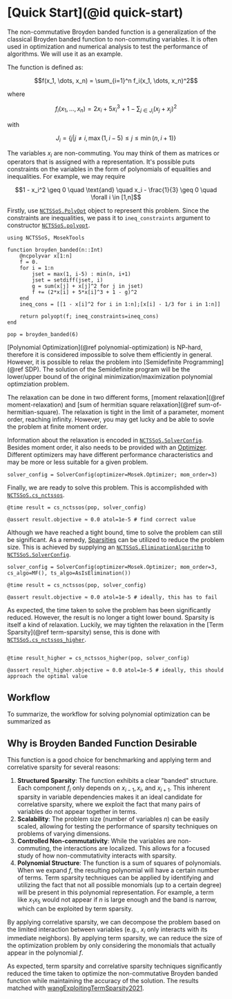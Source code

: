 # [Quick Start](@id quick-start)

The non-commutative Broyden banded function is a generalization of the classical Broyden banded function to non-commuting variables. It is often used in optimization and numerical analysis to test the performance of algorithms. We will use it as an example.

The function is defined as:
```math
f(x_1, \dots, x_n) = \sum_{i=1}^n f_i(x_1, \dots, x_n)^2
```
where
```math
f_i(x_1, \dots, x_n) = 2x_i + 5x_i^3 + 1 - \sum_{j \in J_i} (x_j +x_j)^2
```
with
```math
J_i = \{j | j \neq i, \max(1, i-5) \leq j \leq \min(n, i+1)\}
```

The variables $x_i$ are non-commuting. You may think of them as matrices or operators that is assigned with a representation. It's possible puts constraints on the variables in the form of polynomials of equalities and inequalities. For example, we may require

```math
1 - x_i^2 \geq 0 \quad \text{and} \quad x_i - \frac{1}{3} \geq 0 \quad \forall i \in [1,n]
```

Firstly, use [`NCTSSoS.PolyOpt`](@ref) object to represent this problem. Since the constraints are inequalities, we pass it to `ineq_constraints` argument to constructor [`NCTSSoS.polyopt`](@ref).

```@repl quick-start
using NCTSSoS, MosekTools

function broyden_banded(n::Int)
	@ncpolyvar x[1:n]
	f = 0.
	for i = 1:n
	    jset = max(1, i-5) : min(n, i+1)
	    jset = setdiff(jset, i)
	    g = sum(x[j] + x[j]^2 for j in jset)
	    f += (2*x[i] + 5*x[i]^3 + 1 - g)^2
	end
	ineq_cons = [[1 - x[i]^2 for i in 1:n];[x[i] - 1/3 for i in 1:n]]

	return polyopt(f; ineq_constraints=ineq_cons)
end

pop = broyden_banded(6)
```
[Polynomial Optimization](@ref polynomial-optimization) is NP-hard, therefore it
is considered impossible to solve them efficiently in general. However, it is
possible to relax the problem into [Semidefinite Programming](@ref SDP). The
solution of the Semidefinite program will be the lower/upper bound of the
original minimization/maximization polynomial optimziation problem.

The relaxation can be done in two different forms, [moment relaxation](@ref
moment-relaxation) and [sum of hermitian square relaxation](@ref
sum-of-hermitian-square). The relaxation is tight in the limit of a parameter,
moment order, reaching infinity. However, you may get lucky and be able to sovle the problem at finite moment order. 

Information about the relaxation is encoded in [`NCTSSoS.SolverConfig`](@ref).
Besides moment order, it also needs to be provided with an [Optimizer](@ref). Different optimizers may have different performance characteristics and may be more or less suitable for a given problem. 

```@repl quick-start
solver_config = SolverConfig(optimizer=Mosek.Optimizer; mom_order=3)
```

Finally, we are ready to solve this problem. This is accomplishded with [`NCTSSoS.cs_nctssos`](@ref).

```@repl quick-start
@time result = cs_nctssos(pop, solver_config)

@assert result.objective ≈ 0.0 atol=1e-5 # find correct value
```

Although we have reached a tight bound, time to solve the problem can still be significant. As a remedy, [Sparsities](@ref) can be utilized to reduce the problem size. This is achieved by supplying an [`NCTSSoS.EliminationAlgorithm`](@ref) to [`NCTSSoS.SolverConfig`](@ref). 

```@repl quick-start
solver_config = SolverConfig(optimizer=Mosek.Optimizer; mom_order=3, cs_algo=MF(), ts_algo=AsIsElimination())

@time result = cs_nctssos(pop, solver_config)

@assert result.objective ≈ 0.0 atol=1e-5 # ideally, this has to fail
```

As expected, the time taken to solve the problem has been significantly reduced.
However, the result is no longer a tight lower bound. Sparsity is itself a kind
of relaxation. Luckily, we may tighten the relaxation in the [Term
Sparsity](@ref term-sparsity) sense, this is done with
[`NCTSSoS.cs_nctssos_higher`](@ref).

```@repl quick-start

@time result_higher = cs_nctssos_higher(pop, solver_config)

@assert result_higher.objective ≈ 0.0 atol=1e-5 # ideally, this should approach the optimal value
```

## Workflow

To summarize, the workflow for solving polynomial optimization can be summarized as 

<!-- ![`Workflow for solving Polynomial Optimization problem`](assets/workflow.svg) -->

## Why is Broyden Banded Function Desirable

This function is a good choice for benchmarking and applying term and correlative sparsity for several reasons:

1.  **Structured Sparsity**: The function exhibits a clear "banded" structure. Each component $f_i$ only depends on $x_{i-1}, x_i,$ and $x_{i+1}$. This inherent sparsity in variable dependencies makes it an ideal candidate for correlative sparsity, where we exploit the fact that many pairs of variables do not appear together in terms.
2.  **Scalability**: The problem size (number of variables $n$) can be easily scaled, allowing for testing the performance of sparsity techniques on problems of varying dimensions.
3.  **Controlled Non-commutativity**: While the variables are non-commuting, the interactions are localized. This allows for a focused study of how non-commutativity interacts with sparsity.
4.  **Polynomial Structure**: The function is a sum of squares of polynomials. When we expand $f$, the resulting polynomial will have a certain number of terms. Term sparsity techniques can be applied by identifying and utilizing the fact that not all possible monomials (up to a certain degree) will be present in this polynomial representation. For example, a term like $x_1 x_5$ would not appear if $n$ is large enough and the band is narrow, which can be exploited by term sparsity.

By applying correlative sparsity, we can decompose the problem based on the limited interaction between variables (e.g., $x_i$ only interacts with its immediate neighbors). By applying term sparsity, we can reduce the size of the optimization problem by only considering the monomials that actually appear in the polynomial $f$.


As expected, term sparsity and correlative sparsity techniques significantly reduced the time taken to optimize the non-commutative Broyden banded function while maintaining the accuracy of the solution. The results matched with  [wangExploitingTermSparsity2021](@cite).
